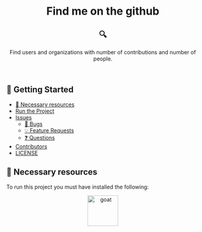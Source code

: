 <div align="center">
<h1>Find me on the github</h1>

## :mag:

<p>Find users and organizations with number of contributions and number of people.</p>

<br />

</div>

## :tada: Getting Started

- [:truck: Necessary resources](#the-problem)
- [Run the Project](#the-solution)
- [Issues](#issues)
  - [🐛 Bugs](#-bugs)
  - [💡 Feature Requests](#-feature-requests)
  - [❓ Questions](#-questions)
- [Contributors](#contributors)
- [LICENSE](#license)

## :truck: Necessary resources

To run this project you must have installed the following:

<div align="center">
<a href="https://nodejs.org/en/">
  <img
    height="80"
    width="80"
    alt="goat"
    src="https://codingfinder.com/wp-content/uploads/2019/12/nodejslogo.png"
  />
</a>

<div>